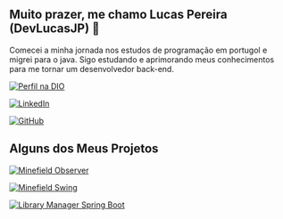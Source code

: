 
## Muito prazer, me chamo Lucas Pereira (DevLucasJP) 👋

Comecei a minha jornada nos estudos de programação em portugol e migrei para o java. Sigo estudando e aprimorando meus conhecimentos para me tornar um desenvolvedor back-end.

[![Perfil na DIO](https://img.shields.io/badge/-Perfil%20na%20DIO-gray?style=for-the-badge)](https://web.dio.me/users/devlucasjp)

[![LinkedIn](https://img.shields.io/badge/-LinkedIn-gray?style=for-the-badge)](https://www.linkedin.com/in/devlucasjp/)

[![GitHub](https://img.shields.io/badge/-GitHub-gray?style=for-the-badge)](https://github.com/DevLucasJP)

## Alguns dos Meus Projetos
[![Minefield Observer](https://github-readme-stats.vercel.app/api/pin/?username=DevLucasJP&repo=Minefield-Using-Observer)](https://github.com/DevLucasJP/Minefield-Using-Observer)

[![Minefield Swing](https://github-readme-stats.vercel.app/api/pin/?username=DevLucasJP&repo=Minefield-Swing)](https://github.com/DevLucasJP/Minefield-Swing)

[![Library Manager Spring Boot](https://github-readme-stats.vercel.app/api/pin/?username=DevLucasJP&repo=Library-Manager-Spring-Boot)](https://github.com/DevLucasJP/Library-Manager-Spring-Boot)